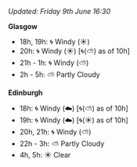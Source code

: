 *Updated: Friday 9th June 16:30*

**Glasgow**

* 18h, 19h: :cyclone: Windy (:sunny:)
* 20h: :cyclone: Windy (:sunny:) [:cyclone:(:partly_sunny:) as of 10h]
* 21h - 1h: :cyclone: Windy (:partly_sunny:)
* 2h - 5h: :partly_sunny: Partly Cloudy

**Edinburgh**

* 18h: :cyclone: Windy (:cloud:) [:cyclone:(:partly_sunny:) as of 10h]
* 19h: :cyclone: Windy (:cloud:) [:cyclone:(:sunny:) as of 10h]
* 20h, 21h: :cyclone: Windy (:partly_sunny:)
* 22h - 3h: :partly_sunny: Partly Cloudy
* 4h, 5h: :sunny: Clear
